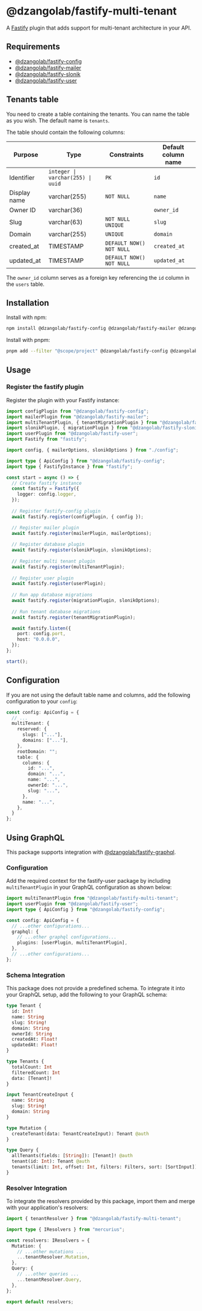 # @dzangolab/fastify-multi-tenant

A [Fastify](https://github.com/fastify/fastify) plugin that adds support for multi-tenant architecture in your API.

## Requirements

* [@dzangolab/fastify-config](../config/)
* [@dzangolab/fastify-mailer](../mailer/)
* [@dzangolab/fastify-slonik](../slonik/)
* [@dzangolab/fastify-user](../user/)

## Tenants table

You need to create a table containing the tenants. You can name the table as you wish. The default name is `tenants`.

The table should contain the following columns:

| Purpose      | Type                              | Constraints               |  Default column name |
|--------------|-----------------------------------|---------------------------|----------------------|
| Identifier   | `integer \| varchar(255) \| uuid` | `PK`                      | `id`                 |
| Display name | varchar(255)                      | `NOT NULL`                | `name`               |
| Owner ID     | varchar(36)                       |                           | `owner_id`           |
| Slug         | varchar(63)                       | `NOT NULL UNIQUE`         | `slug`               |
| Domain       | varchar(255)                      | `UNIQUE`                  | `domain`             |
| created_at   | TIMESTAMP                         | `DEFAULT NOW() NOT NULL`  | `created_at`         |
| updated_at   | TIMESTAMP                         | `DEFAULT NOW() NOT NULL`  | `updated_at`         |

The `owner_id` column serves as a foreign key referencing the `id` column in the `users` table.

## Installation

Install with npm:

```bash
npm install @dzangolab/fastify-config @dzangolab/fastify-mailer @dzangolab/fastify-slonik @dzangolab/fastify-multi-tenant @dzangolab/fastify-user
```
Install with pnpm:

```bash
pnpm add --filter "@scope/project" @dzangolab/fastify-config @dzangolab/fastify-mailer @dzangolab/fastify-slonik @dzangolab/fastify-multi-tenant @dzangolab/fastify-user
```

## Usage

### Register the fastify plugin

Register the plugin with your Fastify instance:

```typescript
import configPlugin from "@dzangolab/fastify-config";
import mailerPlugin from "@dzangolab/fastify-mailer";
import multiTenantPlugin, { tenantMigrationPlugin } from "@dzangolab/fastify-multi-tenant"
import slonikPlugin, { migrationPlugin } from "@dzangolab/fastify-slonik"
import userPlugin from "@dzangolab/fastify-user";
import Fastify from "fastify";

import config, { mailerOptions, slonikOptions } from "./config";

import type { ApiConfig } from "@dzangolab/fastify-config";
import type { FastifyInstance } from "fastify";

const start = async () => {
  // Create fastify instance
  const fastify = Fastify({
    logger: config.logger,
  });
  
  // Register fastify-config plugin
  await fastify.register(configPlugin, { config });

  // Register mailer plugin
  await fastify.register(mailerPlugin, mailerOptions);
  
  // Register database plugin
  await fastify.register(slonikPlugin, slonikOptions);
  
  // Register multi tenant plugin
  await fastify.register(multiTenantPlugin);
  
  // Register user plugin
  await fastify.register(userPlugin);
  
  // Run app database migrations
  await fastify.register(migrationPlugin, slonikOptions);
  
  // Run tenant database migrations
  await fastify.register(tenantMigrationPlugin);

  await fastify.listen({
    port: config.port,
    host: "0.0.0.0",
  });
};

start();
```

## Configuration

If you are not using the default table name and columns, add the following configuration to your `config`:

```typescript
const config: ApiConfig = {
  // ...
  multiTenant: {
    reserved: {
      slugs: ["..."],
      domains: ["..."],
    },
    rootDomain: "";
    table: {
      columns: {
        id: "...",
        domain: "...",
        name: "...",
        ownerId: "...",
        slug: "...",
      },
      name: "...",
    },
  }
};
```
## Using GraphQL

This package supports integration with [@dzangolab/fastify-graphql](../graphql/).

### Configuration

Add the required context for the fastify-user package by including `multiTenantPlugin` in your GraphQL configuration as shown below:

```typescript
import multiTenantPlugin from "@dzangolab/fastify-multi-tenant";
import userPlugin from "@dzangolab/fastify-user";
import type { ApiConfig } from "@dzangolab/fastify-config";

const config: ApiConfig = {
  // ...other configurations...
  graphql: {
    // ...other graphql configurations...
    plugins: [userPlugin, multiTenantPlugin],
  },
  // ...other configurations...
};
```

### Schema Integration
This package does not provide a predefined schema. To integrate it into your GraphQL setup, add the following to your GraphQL schema:

```graphql
type Tenant {
  id: Int!
  name: String
  slug: String!
  domain: String
  ownerId: String
  createdAt: Float!
  updatedAt: Float!
}

type Tenants {
  totalCount: Int
  filteredCount: Int
  data: [Tenant]!
}

input TenantCreateInput {
  name: String
  slug: String!
  domain: String
}

type Mutation {
  createTenant(data: TenantCreateInput): Tenant @auth
}

type Query {
  allTenants(fields: [String]): [Tenant]! @auth
  tenant(id: Int): Tenant @auth
  tenants(limit: Int, offset: Int, filters: Filters, sort: [SortInput]): Tenants! @auth
}
```

### Resolver Integration

To integrate the resolvers provided by this package, import them and merge with your application's resolvers:

```typescript
import { tenantResolver } from "@dzangolab/fastify-multi-tenant";

import type { IResolvers } from "mercurius";

const resolvers: IResolvers = {
  Mutation: {
    // ...other mutations ...
    ...tenantResolver.Mutation,
  },
  Query: {
    // ...other queries ...
    ...tenantResolver.Query,
  },
};

export default resolvers;
```
